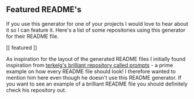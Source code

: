 ## Featured README's

If you use this generator for one of your projects I would love to hear about it so I can feature it. Here's a list of some repositories using this generator for their README file.

[[ featured ]]

As inspiration for the layout of the generated README files I initially found inspiration from [terkelg's brilliant repository called prompts](https://github.com/terkelg/prompts) - a prime example on how every README file should look! I therefore wanted to mention him here even though he doesn't use this README generator. If you want to see an example of a brilliant README file you should definitely check his repository out.
